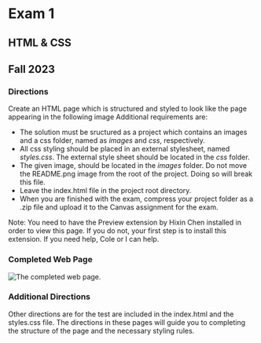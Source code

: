 # Exam 1

## HTML & CSS

## Fall 2023

### Directions

Create an HTML page which is structured and styled to look like the page appearing in the following image Additional requirements are:

- The solution must be sructured as a project which contains an images and a css folder, named as _images_ and _css_, respectively.
- All css styling should be placed in an external stylesheet, named _styles.css_. The external style sheet should be located in the _css_ folder.
- The given image, should be located in the _images_ folder. Do not move the README.png image from the root of the project. Doing so will break this file.
- Leave the index.html file in the project root directory.
- When you are finished with the exam, compress your project folder as a .zip file and upload it to the Canvas assignment for the exam.

Note: You need to have the Preview extension by Hixin Chen installed in order to view this page. If you do not, your first step is to install this extension. If you need help, Cole or I can help.

### Completed Web Page

![The completed web page.](/Screenshot_Exam_1.png)

### Additional Directions

Other directions are for the test are included in the index.html and the styles.css file. The directions in these pages will guide you to completing the structure of the page and the necessary styling rules.
